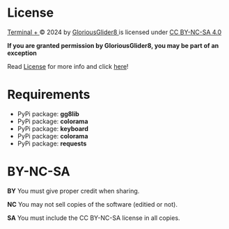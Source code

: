 # License

[Terminal + ](https://github.com/GloriousGlider8/TerminalPlus)© 2024 by [GloriousGlider8 ](https://github.com/GloriousGlider8)is licensed under [CC BY-NC-SA 4.0](http://creativecommons.org/licenses/by-nc-sa/4.0/?ref=chooser-v1)

**If you are granted permission by GloriousGlider8, you may be part of an exception**

Read [License](https://github.com/GloriousGlider8/TerminalPlus/blob/main/LICENSE "LICENSE") for more info and click [here](https://github.com/GloriousGlider8/TerminalPlus/blob/main/README.md#BY-NC-SA)!

# Requirements

* PyPi package: **gg8lib**
* PyPi package: **colorama**
* PyPi package: **keyboard**
* PyPi package: **colorama**
* PyPi package: **requests**

# BY-NC-SA

**BY** You must give proper credit when sharing.

**NC** You may not sell copies of the software (editied or not).

**SA** You must include the CC BY-NC-SA license in all copies.
